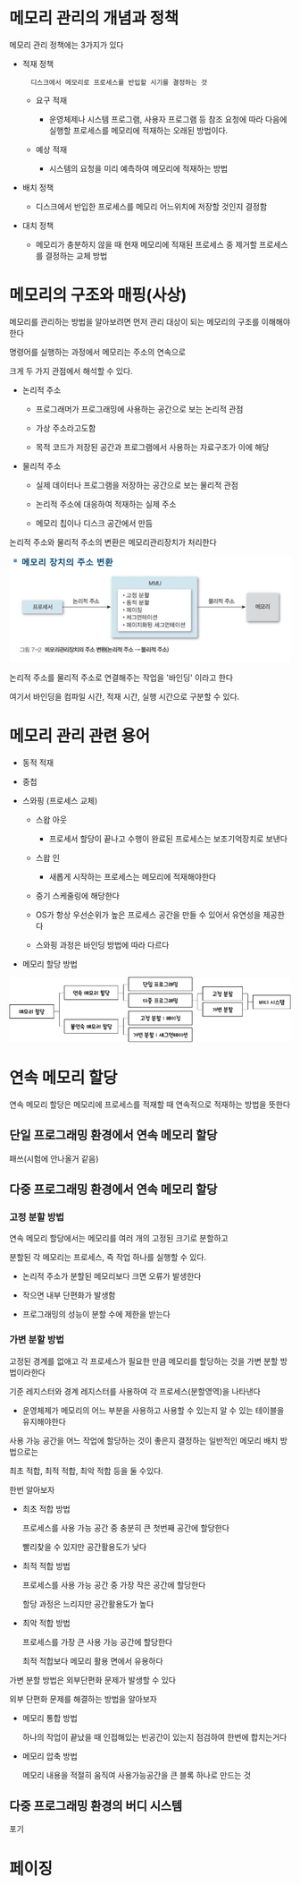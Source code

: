 # 메모리 관리의 개념과 정책

메모리 관리 정책에는 3가지가 있다

+ 적재 정책

        디스크에서 메모리로 프로세스를 반입할 시기를 결정하는 것

    + 요구 적재
        
        + 운영체제나 시스템 프로그램, 사용자 프로그램 등 참조 요청에 따라 다음에 실행할 프로세스를 메모리에 적재하는 오래된 방법이다.

    + 예상 적재

        + 시스템의 요청을 미리 예측하여 메모리에 적재하는 방법

+ 배치 정책

    + 디스크에서 반입한 프로세스를 메모리 어느위치에 저장할 것인지 결정함

+ 대치 정책

    + 메모리가 충분하지 않을 때 현재 메모리에 적재된 프로세스 중 제거할 프로세스를 결정하는 교체 방법

# 메모리의 구조와 매핑(사상)

메모리를 관리하는 방법을 알아보려면 먼저 관리 대상이 되는 메모리의 구조를 이해해야 한다

명령어를 실행하는 과정에서 메모리는 주소의 연속으로

크게 두 가지 관점에서 해석할 수 있다.

+ 논리적 주소

    + 프로그래머가 프로그래밍에 사용하는 공간으로 보는 논리적 관점

    + 가상 주소라고도함

    + 목적 코드가 저장된 공간과 프로그램에서 사용하는 자료구조가 이에 해당

+ 물리적 주소

    + 실제 데이터나 프로그램을 저장하는 공간으로 보는 물리적 관점

    + 논리적 주소에 대응하여 적재하는 실제 주소

    + 메모리 칩이나 디스크 공간에서 만듬

논리적 주소와 물리적 주소의 변환은 메모리관리장치가 처리한다

![메모리관리장치의주소변환](./resource/memory_change.png)

논리적 주소를 물리적 주소로 연결해주는 작업을 '바인딩' 이라고 한다

여기서 바인딩을 컴파일 시간, 적재 시간, 실행 시간으로 구분할 수 있다.

# 메모리 관리 관련 용어

+ 동적 적재

+ 중첩

+ 스와핑 (프로세스 교체)

    + 스왑 아웃

        + 프로세서 할당이 끝나고 수행이 완료된 프로세스는 보조기억장치로 보낸다

    + 스왑 인

        + 새롭게 시작하는 프로세스는 메모리에 적재해야한다

    + 중기 스케줄링에 해당한다

    + OS가 항상 우선순위가 높은 프로세스 공간을 만들 수 있어서 유연성을 제공한다

    + 스와핑 과정은 바인딩 방법에 따라 다르다

+ 메모리 할당 방법

![메모리할당방법](./resource/picture.png)

# 연속 메모리 할당

연속 메모리 할당은 메모리에 프로세스를 적재할 때 연속적으로 적재하는 방법을 뜻한다

## 단일 프로그래밍 환경에서 연속 메모리 할당

패쓰(시험에 안나올거 같음)

## 다중 프로그래밍 환경에서 연속 메모리 할당

### 고정 분할 방법

연속 메모리 할당에서는 메모리를 여러 개의 고정된 크기로 분할하고

분할된 각 메모리는 프로세스, 즉 작업 하나를 실행할 수 있다.

+ 논리적 주소가 분할된 메모리보다 크면 오류가 발생한다

+ 작으면 내부 단편화가 발생함

+ 프로그래밍의 성능이 분할 수에 제한을 받는다

### 가변 분할 방법

고정된 경계를 없애고 각 프로세스가 필요한 만큼 메모리를 할당하는 것을 가변 분할 방법이라한다

기준 레지스터와 경계 레지스터를 사용하여 각 프로세스(분할영역)을 나타낸다

+ 운영체제가 메모리의 어느 부분을 사용하고 사용할 수 있는지 알 수 있는 테이블을 유지해야한다

사용 가능 공간을 어느 작업에 할당하는 것이 좋은지 결정하는 일반적인 메모리 배치 방법으로는

최초 적합, 최적 적합, 최악 적합 등을 둘 수있다.

한번 알아보자

+ 최초 적합 방법

    프로세스를 사용 가능 공간 중 충분히 큰 첫번째 공간에 할당한다

    빨리찾을 수 있지만 공간활용도가 낮다

+ 최적 적합 방법

    프로세스를 사용 가능 공간 중 가장 작은 공간에 할당한다

    할당 과정은 느리지만 공간활용도가 높다

+ 최악 적합 방법

    프로세스를 가장 큰 사용 가능 공간에 할당한다

    최적 적합보다 메모리 활용 면에서 유용하다

가변 분할 방법은 외부단편화 문제가 발생할 수 있다

외부 단편화 문제를 해결하는 방법을 알아보자

+ 메모리 통합 방법

    하나의 작업이 끝났을 때 인접해있는 빈공간이 있는지 점검하여 한번에 합치는거다

+ 메모리 압축 방법

    메모리 내용을 적절히 움직여 사용가능공간을 큰 블록 하나로 만드는 것

## 다중 프로그래밍 환경의 버디 시스템

포기

# 페이징

